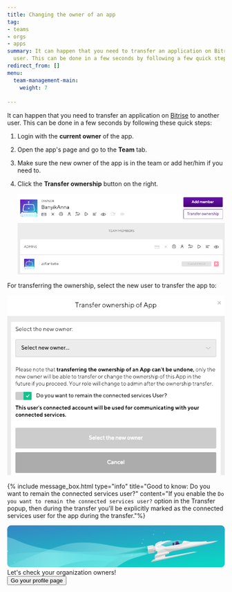 ```yaml
---
title: Changing the owner of an app
tag:
- teams
- orgs
- apps
summary: It can happen that you need to transfer an application on Bitrise to another
  user. This can be done in a few seconds by following a few quick steps.
redirect_from: []
menu:
  team-management-main:
    weight: 7

---
```

It can happen that you need to transfer an application on [Bitrise](https://www.bitrise.io) to another user. This can be done in a few seconds by following these quick steps:

1. Login with the **current owner** of the app.
2. Open the app's page and go to the **Team** tab.
3. Make sure the new owner of the app is in the team or add her/him if you need to.
4. Click the **Transfer ownership** button on the right.

   ![](/img/change-role.png)

For transferring the ownership, select the new user to transfer the app to:

![](/img/select-owner.png)

{% include message_box.html type="info" title="Good to know: Do you want to remain the connected services user?" content="If you enable the `Do you want to remain the connected services user?` option in the Transfer popup, then during the transfer you'll be explicitly marked as the connected services user for the app during the transfer."%}

<div class="banner">
	<img src="/assets/images/banner-bg-888x170.png" style="border: none;">
	<div class="deploy-text">Let's check your organization owners!</div>
	<a target="_blank" href="https://app.bitrise.io/users/sign_up?utm_source=devcenter&utm_medium=bottom_cta"><button class="button">Go your profile page</button></a>
</div>